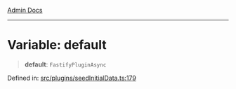 [Admin Docs](/)

***

# Variable: default

> **default**: `FastifyPluginAsync`

Defined in: [src/plugins/seedInitialData.ts:179](https://github.com/gautam-divyanshu/talawa-api/blob/d8a8cac9e6df3a48d2412b7eda7ba90695bb5e35/src/plugins/seedInitialData.ts#L179)
